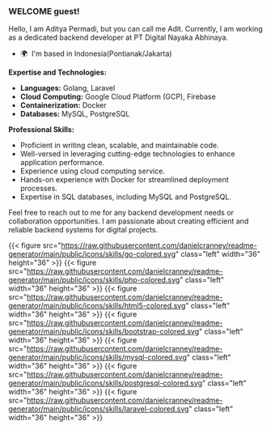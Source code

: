 ### WELCOME guest!

Hello, I am Aditya Permadi, but you can call me Adit. 
Currently, I am working as a dedicated backend developer at PT Digital Nayaka Abhinaya.

* 🌍  I'm based in Indonesia(Pontianak/Jakarta)

**Expertise and Technologies:**

- **Languages:** Golang, Laravel
- **Cloud Computing:** Google Cloud Platform (GCP), Firebase
- **Containerization:** Docker
- **Databases:** MySQL, PostgreSQL

**Professional Skills:**

- Proficient in writing clean, scalable, and maintainable code.
- Well-versed in leveraging cutting-edge technologies to enhance application performance.
- Experience using cloud computing service.
- Hands-on experience with Docker for streamlined deployment processes.
- Expertise in SQL databases, including MySQL and PostgreSQL.

Feel free to reach out to me for any backend development needs or collaboration opportunities. 
I am passionate about creating efficient and reliable backend systems for digital projects.

{{< figure src="https://raw.githubusercontent.com/danielcranney/readme-generator/main/public/icons/skills/go-colored.svg"  class="left" width="36" height="36" >}}
{{< figure src="https://raw.githubusercontent.com/danielcranney/readme-generator/main/public/icons/skills/php-colored.svg"  class="left" width="36" height="36" >}}
{{< figure src="https://raw.githubusercontent.com/danielcranney/readme-generator/main/public/icons/skills/html5-colored.svg"  class="left" width="36" height="36" >}}
{{< figure src="https://raw.githubusercontent.com/danielcranney/readme-generator/main/public/icons/skills/bootstrap-colored.svg"  class="left" width="36" height="36" >}}
{{< figure src="https://raw.githubusercontent.com/danielcranney/readme-generator/main/public/icons/skills/mysql-colored.svg"  class="left" width="36" height="36" >}}
{{< figure src="https://raw.githubusercontent.com/danielcranney/readme-generator/main/public/icons/skills/postgresql-colored.svg"  class="left" width="36" height="36" >}}
{{< figure src="https://raw.githubusercontent.com/danielcranney/readme-generator/main/public/icons/skills/laravel-colored.svg"  class="left" width="36" height="36" >}}
